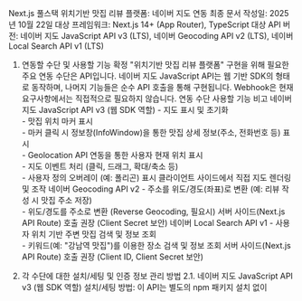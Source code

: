 Next.js 풀스택 위치기반 맛집 리뷰 플랫폼: 네이버 지도 연동 최종 문서
작성일: 2025년 10월 22일
대상 프레임워크: Next.js 14+ (App Router), TypeScript
대상 API 버전: 네이버 지도 JavaScript API v3 (LTS), 네이버 Geocoding API v2 (LTS), 네이버 Local Search API v1 (LTS)

1. 연동할 수단 및 사용할 기능 확정
"위치기반 맛집 리뷰 플랫폼" 구현을 위해 필요한 주요 연동 수단은 API입니다. 네이버 지도 JavaScript API는 웹 기반 SDK의 형태로 동작하며, 나머지 기능들은 순수 API 호출을 통해 구현됩니다. Webhook은 현재 요구사항에서는 직접적으로 필요하지 않습니다.
연동 수단	사용할 기능	비고
네이버 지도 JavaScript API v3 (웹 SDK 역할)	- 지도 표시 및 초기화 <br> - 맛집 위치 마커 표시 <br> - 마커 클릭 시 정보창(InfoWindow)을 통한 맛집 상세 정보(주소, 전화번호 등) 표시 <br> - Geolocation API 연동을 통한 사용자 현재 위치 표시 <br> - 지도 이벤트 처리 (클릭, 드래그, 확대/축소 등) <br> - 사용자 정의 오버레이 (예: 폴리곤) 표시	클라이언트 사이드에서 직접 지도 렌더링 및 조작
네이버 Geocoding API v2	- 주소를 위도/경도(좌표)로 변환 (예: 리뷰 작성 시 맛집 주소 저장) <br> - 위도/경도를 주소로 변환 (Reverse Geocoding, 필요시)	서버 사이드(Next.js API Route) 호출 권장 (Client Secret 보안)
네이버 Local Search API v1	- 사용자 위치 기반 주변 맛집 검색 및 정보 조회 <br> - 키워드(예: "강남역 맛집")를 이용한 장소 검색 및 정보 조회	서버 사이드(Next.js API Route) 호출 권장 (Client ID, Client Secret 보안)

2. 각 수단에 대한 설치/세팅 및 인증 정보 관리 방법
2.1. 네이버 지도 JavaScript API v3 (웹 SDK 역할)
설치/세팅 방법:
이 API는 별도의 npm 패키지 설치 없이 <script> 태그를 통해 로드됩니다.
Next.js 환경에서는 next/script 컴포넌트를 사용하여 최적화된 로딩을 구현합니다.
공식 문서: 네이버 지도 API v3 시작하기
코드 예시 (app/map/page.tsx 등 클라이언트 컴포넌트 내부):
code
Tsx
// app/map/page.tsx (클라이언트 컴포넌트)
'use client';
import Script from 'next/script';
// ... (생략)

export default function MapPage() {
  // ... (생략)
  return (
    <>
      <Script
        strategy="beforeInteractive" // 지도가 보여지기 전에 스크립트 로드
        src={`https://oapi.map.naver.com/openapi/v3/maps.js?ncpClientId=${process.env.NEXT_PUBLIC_NAVER_MAPS_CLIENT_ID}&submodules=geocoder`}
        onLoad={handleOnLoad} // 스크립트 로드 완료 시 콜백 함수 호출
      />
      <div id="map" style={{ width: '100%', height: '500px' }}></div>
      {/* ... (생략) */}
    </>
  );
}
인증 정보 관리 방법:
발급: 네이버 클라우드 플랫폼(NCP) 콘솔에서 "AI-NAVER API" > "Application" 등록 시 "Maps" 서비스를 선택하고, Client ID를 발급받습니다. 웹 서비스 URL (예: http://localhost:3000, https://your-domain.com)을 반드시 등록해야 합니다.
세팅: 프로젝트 루트의 .env.local 파일에 다음과 같이 저장합니다. (NEXT_PUBLIC_ 접두사를 붙여 클라이언트 사이드 코드에서 접근 가능하게 합니다.)
code
Code
NEXT_PUBLIC_NAVER_MAPS_CLIENT_ID=YOUR_NCP_MAPS_CLIENT_ID_HERE
보안: .env.local 파일은 .gitignore에 추가하여 Git 저장소에 포함되지 않도록 관리합니다.
2.2. 네이버 Geocoding API v2
설치/세팅 방법:
이 API는 서버 사이드에서 호출되므로, Next.js API Routes를 통해 구현합니다.
공식 문서: 네이버 Geocoding API v2 가이드
필요 패키지: API 호출을 위해 axios (또는 내장 fetch)를 설치합니다. (npm install axios)
인증 정보 관리 방법:
발급: 네이버 클라우드 플랫폼(NCP) 콘솔에서 "AI-NAVER API" > "Application" 등록 시 "Map Geocoding" 서비스를 선택하고, Client ID와 Client Secret을 발급받습니다.
세팅: 프로젝트 루트의 .env.local 파일에 다음과 같이 저장합니다.
code
Code
NAVER_GEOCODING_CLIENT_ID=YOUR_NCP_GEOCODING_CLIENT_ID
NAVER_GEOCODING_CLIENT_SECRET=YOUR_NCP_GEOCODING_CLIENT_SECRET
보안: Client Secret은 절대 클라이언트 사이드 코드에 노출되어서는 안 됩니다. NEXT_PUBLIC_ 접두사를 붙이지 않고, Next.js API Routes (서버 사이드)에서만 접근하도록 합니다. .env.local은 .gitignore에 포함합니다.

2.3. 네이버 Local Search API v1
설치/세팅 방법:
이 API도 서버 사이드에서 호출되므로, Next.js API Routes를 통해 구현합니다.
공식 문서: 네이버 개발자 센터 - Local Search API 가이드
필요 패키지: API 호출을 위해 axios (또는 내장 fetch)를 설치합니다. (npm install axios)
인증 정보 관리 방법:
발급: 네이버 개발자 센터(developers.naver.com)에서 "Application" > "애플리케이션 등록" 시 "검색" > "지역" API를 선택하고, Client ID와 Client Secret을 발급받습니다. 웹 서비스 URL을 반드시 등록해야 합니다.
세팅: 프로젝트 루트의 .env.local 파일에 다음과 같이 저장합니다.
code
Code
NAVER_LOCAL_SEARCH_CLIENT_ID=YOUR_NAVER_DEVELOPER_LOCAL_CLIENT_ID
NAVER_LOCAL_SEARCH_CLIENT_SECRET=YOUR_NAVER_DEVELOPER_LOCAL_CLIENT_SECRET
보안: Client Secret은 절대 클라이언트 사이드 코드에 노출되어서는 안 됩니다. NEXT_PUBLIC_ 접두사를 붙이지 않고, Next.js API Routes (서버 사이드)에서만 접근하도록 합니다. .env.local은 .gitignore에 포함합니다.

3. 각 수단에 대한 호출 방법
3.1. 네이버 지도 JavaScript API v3 (웹 SDK 역할)
API 주소: https://oapi.map.naver.com/openapi/v3/maps.js (Client ID를 쿼리 파라미터로 포함)
호출 방법 (클라이언트 컴포넌트 app/map/page.tsx 예시):
code
Tsx
// app/map/page.tsx (일부 발췌)
'use client';
import Script from 'next/script';
import { useEffect, useRef, useState } from 'react';

// 네이버 지도 전역 객체 TypeScript 타입 선언
declare global {
  interface Window {
    naver: any;
  }
}

export default function MapPage() {
  const mapRef = useRef<naver.maps.Map | null>(null);
  const [mapLoaded, setMapLoaded] = useState(false);
  // ... (생략: restaurants 상태, searchTerm 상태 등)

  const handleOnLoad = () => {
    setMapLoaded(true);
    initMap(); // 스크립트 로드 완료 후 지도 초기화
  };

  const initMap = () => {
    if (typeof window.naver === 'undefined' || !window.naver.maps) {
      console.error('Naver Maps API is not loaded.');
      return;
    }

    const mapOptions = { /* ... 지도 옵션 설정 ... */ };
    const map = new window.naver.maps.Map('map', mapOptions);
    mapRef.current = map;

    // 사용자 현재 위치 가져오기 및 마커 표시
    if (navigator.geolocation) {
      navigator.geolocation.getCurrentPosition(position => {
        const userLatLng = new window.naver.maps.LatLng(position.coords.latitude, position.coords.longitude);
        map.setCenter(userLatLng);
        new window.naver.maps.Marker({
          position: userLatLng, map: map, title: '내 위치' /* ... */
        });
        // 사용자 위치 기반 맛집 검색 트리거
        fetchRestaurants(searchTerm, position.coords.latitude, position.coords.longitude);
      }, error => { /* ... 에러 처리 ... */ });
    }

    // 맛집 마커 및 정보창 추가 (restaurants 상태 변경 시 useEffect에서 처리)
    // ... (생략)
  };

  useEffect(() => {
    if (!mapLoaded || !mapRef.current) return;
    // 기존 마커 제거 로직
    // restaurants 배열을 순회하며 마커 생성, 정보창 바인딩 로직
    // 지도 중심 및 줌 레벨 조정 로직
  }, [mapLoaded, restaurants]);

  // ... (검색 폼, UI 렌더링)
  return (
    <>
      <Script
        strategy="beforeInteractive"
        src={`https://oapi.map.naver.com/openapi/v3/maps.js?ncpClientId=${process.env.NEXT_PUBLIC_NAVER_MAPS_CLIENT_ID}&submodules=geocoder`}
        onLoad={handleOnLoad}
      />
      <div id="map" style={{ width: '100%', height: '500px' }}></div>
    </>
  );
}
3.2. 네이버 Geocoding API v2
API 주소: https://naveropenapi.apigw.ntruss.com/map-geocode/v2/geocode
사용할 엔드포인트: GET /map-geocode/v2/geocode (주소 -> 좌표 변환)
호출 방법 (Next.js API Route app/api/geocode/route.ts 예시):
code
TypeScript
// app/api/geocode/route.ts
import { NextResponse } from 'next/server';
import axios from 'axios';

export async function GET(request: Request) {
  const { searchParams } = new URL(request.url);
  const address = searchParams.get('address');

  if (!address) {
    return NextResponse.json({ error: 'Address query parameter is required.' }, { status: 400 });
  }

  try {
    const response = await axios.get(
      'https://naveropenapi.apigw.ntruss.com/map-geocode/v2/geocode',
      {
        params: { query: address },
        headers: {
          'X-NCP-APIGW-API-KEY-ID': process.env.NAVER_GEOCODING_CLIENT_ID,
          'X-NCP-APIGW-API-KEY': process.env.NAVER_GEOCODING_CLIENT_SECRET,
        },
      }
    );

    if (response.data.addresses?.length > 0) {
      const { x, y } = response.data.addresses[0]; // x: 경도, y: 위도
      return NextResponse.json({ lat: parseFloat(y), lng: parseFloat(x) });
    } else {
      return NextResponse.json({ error: 'Address not found.' }, { status: 404 });
    }
  } catch (error: any) {
    console.error('Error calling Naver Geocoding API:', error.response?.data || error.message);
    return NextResponse.json({ error: 'Failed to fetch geocoding data.' }, { status: 500 });
  }
}
3.3. 네이버 Local Search API v1
API 주소: https://openapi.naver.com/v1/search/local.json
사용할 엔드포인트: GET /v1/search/local.json (키워드 또는 위치 기반 검색)
호출 방법 (Next.js API Route app/api/search-restaurants/route.ts 예시):
code
TypeScript
// app/api/search-restaurants/route.ts
import { NextResponse } from 'next/server';
import axios from 'axios';

export async function GET(request: Request) {
  const { searchParams } = new URL(request.url);
  const query = searchParams.get('query');
  const lat = searchParams.get('lat');
  const lng = searchParams.get('lng');
  const radius = searchParams.get('radius') || '5000'; // 기본 반경 5km

  if (!query) {
    return NextResponse.json({ error: 'Query parameter is required.' }, { status: 400 });
  }

  try {
    const params: Record<string, any> = {
      query: query,
      display: 20, // 결과 개수
      sort: 'random', // 정렬 방식
    };

    if (lat && lng) {
      params.x = lng; // 네이버 Local Search API는 x가 경도
      params.y = lat; // y가 위도
      params.radius = parseInt(radius, 10);
    }

    const response = await axios.get(
      'https://openapi.naver.com/v1/search/local.json',
      {
        params,
        headers: {
          'X-Naver-Client-Id': process.env.NAVER_LOCAL_SEARCH_CLIENT_ID,
          'X-Naver-Client-Secret': process.env.NAVER_LOCAL_SEARCH_CLIENT_SECRET,
        },
      }
    );

    return NextResponse.json(response.data.items);
  } catch (error: any) {
    console.error('Error calling Naver Local Search API:', error.response?.data || error.message);
    return NextResponse.json({ error: 'Failed to fetch local search data.' }, { status: 500 });
  }
}
4. 종합 Step-by-Step 가이드 (Next.js 14+ App Router)
Next.js 프로젝트 생성 및 Axios 설치:
code
Bash
npx create-next-app@latest my-restaurant-review-app --typescript --eslint --tailwind --app
cd my-restaurant-review-app
npm install axios
API 키 발급:
NCP 콘솔: 네이버 지도 JavaScript API용 Client ID, Geocoding API용 Client ID/Client Secret 발급.
네이버 개발자 센터: Local Search API용 Client ID/Client Secret 발급.
각 API별로 필요한 서비스 URL 등록 (예: http://localhost:3000).
환경 변수 설정 (.env.local):
code
Env
NEXT_PUBLIC_NAVER_MAPS_CLIENT_ID=YOUR_NCP_MAPS_CLIENT_ID
NAVER_GEOCODING_CLIENT_ID=YOUR_NCP_GEOCODING_CLIENT_ID
NAVER_GEOCODING_CLIENT_SECRET=YOUR_NCP_GEOCODING_CLIENT_SECRET
NAVER_LOCAL_SEARCH_CLIENT_ID=YOUR_NAVER_DEVELOPER_LOCAL_CLIENT_ID
NAVER_LOCAL_SEARCH_CLIENT_SECRET=YOUR_NAVER_DEVELOPER_LOCAL_SECRET
.gitignore에 .env.local 추가 필수.
지도 표시 클라이언트 컴포넌트 생성 (app/map/page.tsx):
'use client' 지시자를 포함하여 클라이언트 컴포넌트로 정의.
next/script를 사용하여 네이버 지도 JavaScript API 로드 (ncpClientId 포함).
initMap 함수 내에서 window.naver.maps 객체를 사용하여 지도 초기화 및 Geolocation API 연동.
useEffect 훅을 사용하여 restaurants 상태 변화에 따라 지도에 마커를 추가/제거하는 로직 구현.
declare global { interface Window { naver: any; } } 추가.
API Routes 구현 (app/api/geocode/route.ts 및 app/api/search-restaurants/route.ts):
각각의 API Route 파일에 위에서 제시된 Geocoding API 및 Local Search API 호출 코드를 작성합니다.
환경 변수 (process.env.NAVER_GEOCODING_CLIENT_ID 등)를 사용하여 인증 정보를 안전하게 전달합니다.
클라이언트로부터 받은 쿼리 파라미터를 사용하여 API 호출을 수행하고, 결과를 클라이언트에 JSON 형태로 반환합니다.
애플리케이션 실행 및 테스트:
code
Bash
npm run dev
브라우저에서 http://localhost:3000/map으로 접속합니다.
브라우저의 위치 정보 접근 권한 요청 시 허용합니다.
지도 표시, 사용자 위치 표시, 검색창을 통한 맛집 검색 및 마커 표시, 마커 클릭 시 정보창 표시 등의 기능이 정상적으로 작동하는지 확인합니다.
